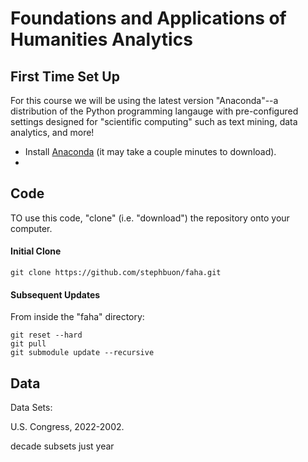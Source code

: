 # Foundations and Applications of Humanities Analytics


## First Time Set Up
For this course we will be using the latest version "Anaconda"--a distribution of the Python programming langauge with pre-configured settings designed for "scientific computing" such as text mining, data analytics, and more! 

- Install [Anaconda](https://www.anaconda.com/products/distribution#macos) (it may take a couple minutes to download).
- 


## Code
TO use this code, "clone" (i.e. "download") the repository onto your computer. 

#### Initial Clone

```
git clone https://github.com/stephbuon/faha.git
```

#### Subsequent Updates

From inside the "faha" directory:

```
git reset --hard
git pull
git submodule update --recursive 
```

## Data 

Data Sets: 

U.S. Congress, 2022-2002.

decade subsets 
just year 




